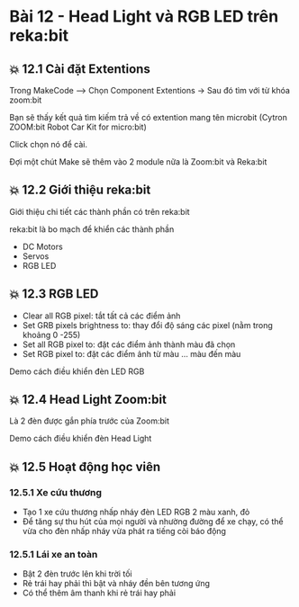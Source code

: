 # Bài 12 - Head Light và RGB LED trên reka:bit

## 💥 12.1 Cài đặt Extentions

Trong MakeCode --> Chọn Component Extentions -> Sau đó tìm với từ khóa zoom:bit 

Bạn sẽ thấy kết quả tìm kiếm trả về có extention mang tên microbit (Cytron ZOOM:bit Robot Car Kit for micro:bit)

Click chọn nó để cài.

Đợi một chút Make sẽ thêm vào 2 module nữa là Zoom:bit và Reka:bit


## 💥 12.2 Giới thiệu reka:bit

Giới thiệu chi tiết các thành phần có trên reka:bit


reka:bit là bo mạch để khiển các thành phần 

* DC Motors
* Servos
* RGB LED


## 💥 12.3 RGB LED

-  	Clear all RGB pixel: tắt tất cả các điểm ảnh
-  	Set GRB pixels brightness to: thay đổi độ sáng các pixel (nằm trong khoảng 0 -255)
-  	Set all RGB pixel to: đặt các điểm ảnh thành màu đã chọn
-  	Set RGB pixel to: đặt các điểm ảnh từ màu … màu đến màu 

Demo cách điều khiển đèn LED RGB

## 💥 12.4 Head Light Zoom:bit

Là 2 đèn được gắn phía trước của Zoom:bit

Demo cách điều khiển đèn Head Light

## 💥 12.5 Hoạt động học viên

### 12.5.1 Xe cứu thương

* Tạo 1 xe cứu thương nhấp nháy đèn LED RGB 2 màu xanh, đỏ
* Để tăng sự thu hút của mọi người và nhường đường để xe chạy, có thể vừa cho đèn nhấp nháy vừa phát ra tiếng còi báo động


### 12.5.1 Lái xe an toàn

* Bật 2 đèn trước lên khi trời tối
* Rẻ trái hay phải thì bật và nháy đền bên tương ứng
* Có thể thêm âm thanh khi rẻ trái hay phải